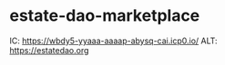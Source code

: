 # estate-dao-marketplace

IC: https://wbdy5-yyaaa-aaaap-abysq-cai.icp0.io/
ALT: https://estatedao.org
